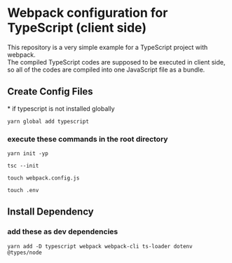 # Webpack configuration for TypeScript (client side)

This repository is a very simple example for a TypeScript project with webpack.\
The compiled TypeScript codes are supposed to be executed in client side,
so all of the codes are compiled into one JavaScript file as a bundle.

## Create Config Files

\* if typescript is not installed globally

`yarn global add typescript`

### execute these commands in the root directory

`yarn init -yp`

`tsc --init`

`touch webpack.config.js`

`touch .env`

## Install Dependency

### add these as dev dependencies

`yarn add -D typescript webpack webpack-cli ts-loader dotenv @types/node`
